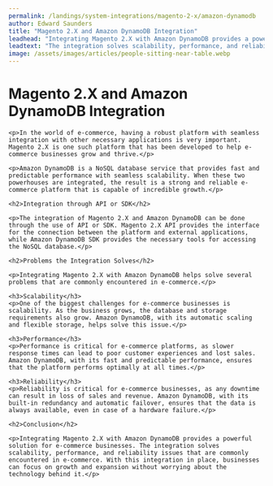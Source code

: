 ```yaml
---
permalink: /landings/system-integrations/magento-2-x/amazon-dynamodb
author: Edward Saunders
title: "Magento 2.X and Amazon DynamoDB Integration"
leadhead: "Integrating Magento 2.X with Amazon DynamoDB provides a powerful solution for e-commerce businesses"
leadtext: "The integration solves scalability, performance, and reliability issues that are commonly encountered in e-commerce. With this integration in place, businesses can focus on growth and expansion without worrying about the technology behind it."
image: /assets/images/articles/people-sitting-near-table.webp
---
```

<div class="arttext">	<h1>Magento 2.X and Amazon DynamoDB Integration</h1>

	<p>In the world of e-commerce, having a robust platform with seamless integration with other necessary applications is very important. Magento 2.X is one such platform that has been developed to help e-commerce businesses grow and thrive.</p>

	<p>Amazon DynamoDB is a NoSQL database service that provides fast and predictable performance with seamless scalability. When these two powerhouses are integrated, the result is a strong and reliable e-commerce platform that is capable of incredible growth.</p>

	<h2>Integration through API or SDK</h2>

	<p>The integration of Magento 2.X and Amazon DynamoDB can be done through the use of API or SDK. Magento 2.X API provides the interface for the connection between the platform and external applications, while Amazon DynamoDB SDK provides the necessary tools for accessing the NoSQL database.</p>

	<h2>Problems the Integration Solves</h2>

	<p>Integrating Magento 2.X with Amazon DynamoDB helps solve several problems that are commonly encountered in e-commerce.</p>

	<h3>Scalability</h3>
	<p>One of the biggest challenges for e-commerce businesses is scalability. As the business grows, the database and storage requirements also grow. Amazon DynamoDB, with its automatic scaling and flexible storage, helps solve this issue.</p>

	<h3>Performance</h3>
	<p>Performance is critical for e-commerce platforms, as slower response times can lead to poor customer experiences and lost sales. Amazon DynamoDB, with its fast and predictable performance, ensures that the platform performs optimally at all times.</p>

	<h3>Reliability</h3>
	<p>Reliability is critical for e-commerce businesses, as any downtime can result in loss of sales and revenue. Amazon DynamoDB, with its built-in redundancy and automatic failover, ensures that the data is always available, even in case of a hardware failure.</p>

	<h2>Conclusion</h2>

	<p>Integrating Magento 2.X with Amazon DynamoDB provides a powerful solution for e-commerce businesses. The integration solves scalability, performance, and reliability issues that are commonly encountered in e-commerce. With this integration in place, businesses can focus on growth and expansion without worrying about the technology behind it.</p>

</div>
